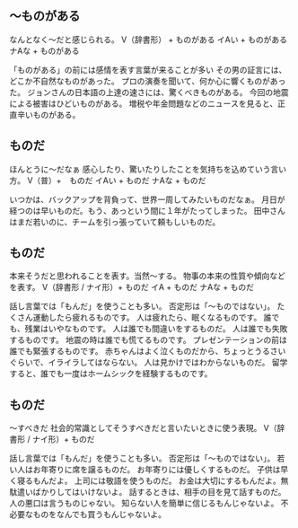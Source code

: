 
## 〜ものがある
なんとなく〜だと感じられる。
V（辞書形） + ものがある イAい + ものがある ナAな + ものがある


「ものがある」の前には感情を表す言葉が来ることが多い
その男の証言には、どこか不自然なものがあった。
プロの演奏を聞いて、何か心に響くものがあった。
ジョンさんの日本語の上達の速さには、驚くべきものがある。
今回の地震による被害はひどいものがある。
増税や年金問題などのニュースを見ると、正直辛いものがある。



## ものだ
ほんとうに～だなぁ   感心したり、驚いたりしたことを気持ちを込めていう言い方。
V（普）+　ものだ イAい + ものだ ナAな + ものだ


いつかは、バックアップを背負って、世界一周してみたいものだなぁ。
月日が経つのは早いものだ。もう、あっという間に１年がたってしまった。
田中さんはまだ若いのに、チームを引っ張っていて頼もしいものだ。
## ものだ
本来そうだと思われることを表す。当然〜する。
物事の本来の性質や傾向などを表す。
V（辞書形 / ナイ形）+ ものだ イA + ものだ ナAな + ものだ


話し言葉では「もんだ」を使うことも多い。 否定形は「〜ものではない」。
たくさん運動したら疲れるものです。
人は疲れたら、眠くなるものです。
誰でも、残業はいやなものです。
人は誰でも間違いをするものだ。
人は誰でも失敗するものです。
地震の時は誰でも慌てるものです。
プレゼンテーションの前は誰でも緊張するものです。
赤ちゃんはよく泣くものだから、ちょっとうるさいぐらいで、イライラしてはならない。
人は見かけではわからないものだ。
留学すると、誰でも一度はホームシックを経験するものです。
## ものだ
〜すべきだ   社会的常識としてそうすべきだと言いたいときに使う表現。
V（辞書形 / ナイ形）+ ものだ


話し言葉では「もんだ」を使うことも多い。 否定形は「〜ものではない」。
若い人はお年寄りに席を譲るものだ。
お年寄りには優しくするものだ。
子供は早く寝るもんだよ。
上司には敬語を使うものだ。
お金は大切にするもんだよ。無駄遣いばかりしてはいけないよ。
話するときは、相手の目を見て話すものだ。
人の悪口は言うものじゃない。
知らない人を簡単に信じるもんじゃないよ。
不必要なものをなんでも買うもんじゃないよ。

